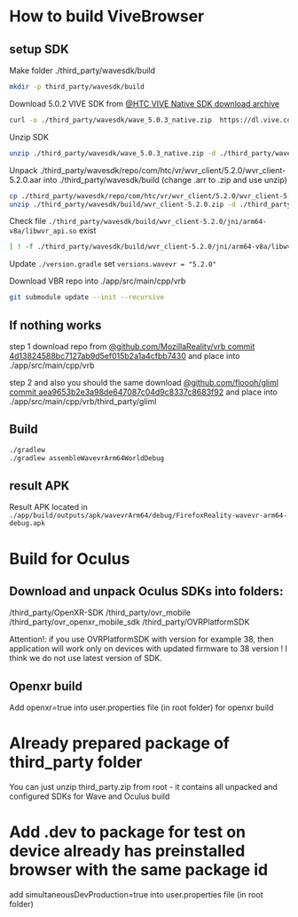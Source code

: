 # How to build ViveBrowser

## setup SDK

Make folder ./third_party/wavesdk/build
```bash
mkdir -p third_party/wavesdk/build
```

Download 5.0.2 VIVE SDK from [@HTC VIVE Native SDK download archive](https://developer.vive.com/resources/vive-wave/download/archive/)
```bash
curl -o ./third_party/wavesdk/wave_5.0.3_native.zip  https://dl.vive.com/SDK/wave/wave_5.0.3_native.zip
```

Unzip SDK
```bash
unzip ./third_party/wavesdk/wave_5.0.3_native.zip -d ./third_party/wavesdk
```

Unpack ./third_party/wavesdk/repo/com/htc/vr/wvr_client/5.2.0/wvr_client-5.2.0.aar into ./third_party/wavesdk/build (change .arr to .zip and use unzip)

```bash
cp ./third_party/wavesdk/repo/com/htc/vr/wvr_client/5.2.0/wvr_client-5.2.0.aar ./third_party/wavesdk/build/wvr_client-5.2.0.zip
unzip ./third_party/wavesdk/build/wvr_client-5.2.0.zip -d ./third_party/wavesdk/build/wvr_client-5.2.0/
```

Check file `./third_party/wavesdk/build/wvr_client-5.2.0/jni/arm64-v8a/libwvr_api.so` exist
```bash
[ ! -f ./third_party/wavesdk/build/wvr_client-5.2.0/jni/arm64-v8a/libwvr_api.so ] && echo ">>> Not found"
```

Update `./version.gradle` set `versions.wavevr = "5.2.0"`

Download VBR repo into ./app/src/main/cpp/vrb

```bash
git submodule update --init --recursive
```

## If nothing works

step 1
download repo from [@github.com/MozillaReality/vrb commit 4d13824588bc7127ab9d5ef015b2a1a4cfbb7430](https://github.com/MozillaReality/vrb/tree/4d13824588bc7127ab9d5ef015b2a1a4cfbb7430)
and place into ./app/src/main/cpp/vrb

step 2
and also you should the same download [@github.com/floooh/gliml commit aea9653b2e3a98de647087c04d9c8337c8683f92](https://github.com/floooh/gliml/tree/aea9653b2e3a98de647087c04d9c8337c8683f92)
and place into ./app/src/main/cpp/vrb/third_party/gliml

## Build

```bash
./gradlew
./gradlew assembleWavevrArm64WorldDebug
```

## result APK

Result APK located in `./app/build/outputs/apk/wavevrArm64/debug/FirefoxReality-wavevr-arm64-debug.apk`

# Build for Oculus

## Download and unpack Oculus SDKs into folders:
/third_party/OpenXR-SDK
/third_party/ovr_mobile
/third_party/ovr_openxr_mobile_sdk
/third_party/OVRPlatformSDK

Attention!: if you use OVRPlatformSDK with version for example 38, then application will work only on devices with updated firmware to 38 version ! I think we do not use latest version of SDK.

## Openxr build
Add
openxr=true
into user.properties file (in root folder) for openxr build

# Already prepared package of third_party folder

You can just unzip third_party.zip from root - it contains all unpacked and configured SDKs for Wave and Oculus build

# Add .dev to package for test on device already has preinstalled browser with the same package id

add
simultaneousDevProduction=true
into user.properties file (in root folder)
